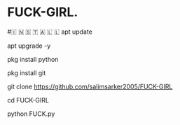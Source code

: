 # FUCK-GIRL.
#🇮 🇳 🇸 🇹 🇦 🇱 🇱 
apt update

apt upgrade -y

pkg install python

pkg install git

git clone https://github.com/salimsarker2005/FUCK-GIRL

cd  FUCK-GIRL

python FUCK.py

